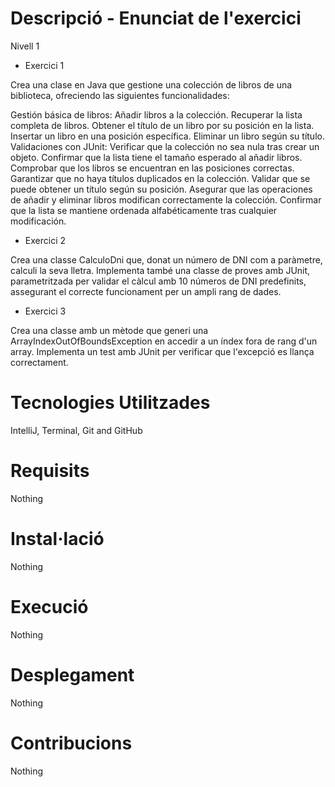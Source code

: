 # Descripció - Enunciat de l'exercici

Nivell 1
- Exercici 1

Crea una clase en Java que gestione una colección de libros de una biblioteca, ofreciendo las siguientes funcionalidades:

Gestión básica de libros:
Añadir libros a la colección.
Recuperar la lista completa de libros.
Obtener el título de un libro por su posición en la lista.
Insertar un libro en una posición específica.
Eliminar un libro según su título.
Validaciones con JUnit:
Verificar que la colección no sea nula tras crear un objeto.
Confirmar que la lista tiene el tamaño esperado al añadir libros.
Comprobar que los libros se encuentran en las posiciones correctas.
Garantizar que no haya títulos duplicados en la colección.
Validar que se puede obtener un título según su posición.
Asegurar que las operaciones de añadir y eliminar libros modifican correctamente la colección.
Confirmar que la lista se mantiene ordenada alfabéticamente tras cualquier modificación.

- Exercici 2

Crea una classe CalculoDni que, donat un número de DNI com a paràmetre, calculi la seva lletra. Implementa també una classe de proves amb JUnit, parametritzada per validar el càlcul amb 10 números de DNI predefinits, assegurant el correcte funcionament per un ampli rang de dades.

- Exercici 3

Crea una classe amb un mètode que generi una ArrayIndexOutOfBoundsException en accedir a un índex fora de rang d'un array. Implementa un test amb JUnit per verificar que l'excepció es llança correctament.

# Tecnologies Utilitzades

IntelliJ, Terminal, Git and GitHub

# Requisits

Nothing

# Instal·lació

Nothing

# Execució

Nothing

# Desplegament

Nothing

# Contribucions

Nothing
